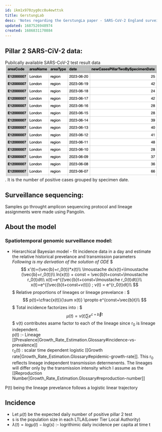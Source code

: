 ```yaml
---
id: ikm1x970zyg0cc0u4ewttsk
title: GerstungLab
desc: 'Notes regarding the GerstungLa paper - SARS-CoV-2 England surveilance '
updated: 1687526948974
created: 1686831170884
---
```

## Pillar 2 SARS-CiV-2 data:
Pubilcally available SARS-CoV-2 test result data ![pillar2_example](assets/images/Pillar2_data_example.png). It is the number of positive cases grouped by specimen date.
## Surveillance sequencing:
Samples go throught amplicon sequencing protocol and lineage assignments were made using Pangolin.
## About the model
  ### Spatiotemporal genomic surveillance model:
  - Hierarchical Bayesian model - fit incidence data in a day and estimate the relative historical prevelance and transmission parameters <br>
_Following is my derivation of the solution of ODE_
$$$
x'(t)=(\vec{b}+r_0(t))*x(t)\\
\lmoustache dx/x(t)=\lmoustache (\vec{b}+r_0(t))\\
ln(x(t)) + const = \vec{b}t+const+\lmoustache r_0(t)dt\\
x(t)=e^{(\vec{b}t+const+\lmoustache r_0(t)dt)}\\
x(t)=e^{(\vec{b}t+const+v(t))} ; v(t) = e^{r_0(t)dt}\\
$$$
Relative proportions of lineages or lineage prevelance :
$$$
p(t)=\cfrac{x(t)}{\sum x(t)} \propto e^{const+\vec{b}t}\\
$$$
Total incidence factorizes into : 
$$$
\mu (t)=v(t) \sum e^{c+\vec{b}t}
$$$
v(t) contributes asame factor to each of the lineage since r<sub>0</sub> is lineage independent. <br>
p(t) :- Lineage [[Prevalence|Growth_Rate_Estimation.Glossary#incidence-vs-prevalence]]<br>
r<sub>0</sub>(t) : scalar time dependent logistic [[Growth rate|Growth_Rate_Estimation.Glossary#epidemic-growth-rate]]. This r<sub>0</sub> reflects lineage  independent transmission determenents. The lineages will differ only by the transmission intensity which I assume as the [[Reproduction Number|Growth_Rate_Estimation.Glossary#reproduction-number]]

P(t) being the lineage prevelance follows a logistic linear trajectory

## Incidence

- Let $\mu(t)$ be the expected daily number of positive pillar 2 test
- s is the population size in each LTLA(Lower Tier Local Authority)
- $\lambda(t)=log\mu (t)-log(s)$ :- logrithimic daily incidence per capita at time t



  